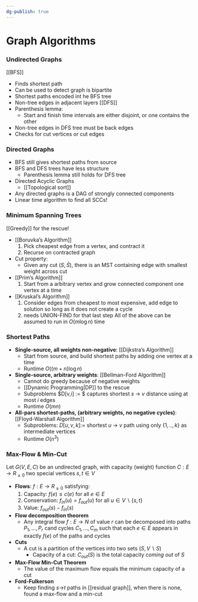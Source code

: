 ```yaml
---
dg-publish: true
---
```

# Graph Algorithms
### Undirected Graphs
[[BFS]]
* Finds shortest path
* Can be used to detect graph is bipartite
* Shortest paths encoded int he BFS tree
* Non-tree edges in adjacent layers
[[DFS]]
* Parenthesis lemma:
	* Start and finish time intervals are either disjoint, or one contains the other
* Non-tree edges in DFS tree must be back edges
* Checks for cut vertices or cut edges
### Directed Graphs
* BFS still gives shortest paths from source
* BFS and DFS trees have less structure
	* Parenthesis lemma still holds for DFS tree
* Directed Acyclic Graphs
	* [[Topological sort]]
* Any directed graphs is a DAG of strongly connected components
* Linear time algorithm to find all SCCs!
### Minimum Spanning Trees
[[Greedy]] for the rescue!
* [[Boruvka’s Algorithm]]
	1. Pick cheapest edge from a vertex, and contract it
	2. Recurse on contracted graph
* Cut property:
	* Given any cut $(S, \bar{S})$, there is an MST containing edge with smallest weight across cut
* [[Prim’s Algorithm]]
	1. Start from a arbitrary vertex and grow connected component one vertex at a time
* [[Kruskal’s Algorithm]]
	1. Consider edges from cheapest to most expensive, add edge to solution so long as it does not create a cycle
	2. needs UNION-FIND for that last step
All of the above can be assumed to run in $O(m \log n)$ time
### Shortest Paths
* **Single-source, all weights non-negative**: [[Dijkstra’s Algorithm]]
	* Start from source, and build shortest paths by adding one vertex at a time
	* Runtime $O((m+n) \log n)$
* **Single-source, arbitrary weights**: [[Bellman-Ford Algorithm]]
	* Cannot do greedy because of negative weights
	* [[Dynamic Programming|DP]] to the rescue
	* Subproblems $D[v,i] := $ captures shortest $s$ → $v$ distance using at most $i$ edges
	* Runtime $O(mn)$
* **All-pars shortest-paths, (arbitrary weights, no negative cycles)**: [[Floyd-Warshall Algorithm]]
	* Subproblems: $D[u,v,k] :=$ shortest $u$ → $v$ path using only $\{1, .. , k\}$ as intermediate vertices
	* Runtime $O(n^3)$
### Max-Flow & Min-Cut
Let $G(V, E, C)$ be an undirected graph, with capacity (weight) function $C: E → R_{\geq 0}$ two special vertices $s,t\in V$
* **Flows**: $f: E→ R_{\geq 0}$ satisfying:
	1. Capacity: $f(e) \leq c(e)$ for all $e \in E$
	2. Conservation: $f_{in}(u) = f_{out}(u)$ for all $u \in V \backslash \{s,t\}$
	3. Value: $f_{out}(s) - f_{in}(s)$
* **Flow decomposition theorem**
	* Any integral flow $f: E→ N$ of value $r$ can be decomposed into paths $P_1, …, P_r$ cand cycles $C_1, …, C_m$ such that each $e \in E$ appears in exactly $f(e)$ of the paths and cycles
* **Cuts**
	* A cut is a partition of the vertices into two sets $(S, V \backslash S)$
		* Capacity of a cut: $C_{out}(S)$ is the total capacity *coming out* of $S$
* **Max-Flow Min-Cut Theorem**
	* The value of the maximum flow equals the minimum capacity of a cut
* **Ford-Fulkerson**
	* Keep finding $s$→$t$ paths in [[residual graph]], when there is none, found a max-flow and a min-cut
